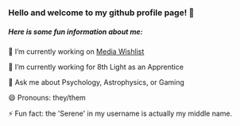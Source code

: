 ### Hello and welcome to my github profile page! 👋

##### Here is some fun information about me:

🔭 I’m currently working on [Media Wishlist](https://github.com/Jennserene/MediaWishlist)

🌱 I’m currently working for 8th Light as an Apprentice

💬 Ask me about Psychology, Astrophysics, or Gaming

😄 Pronouns: they/them

⚡ Fun fact: the 'Serene' in my username is actually my middle name.

<!--
**Jennserene/Jennserene** is a ✨ _special_ ✨ repository because its `README.md` (this file) appears on your GitHub profile.

Here are some ideas to get you started:

- 🔭 I’m currently working on ...
- 🌱 I’m currently learning ...
- 👯 I’m looking to collaborate on ...
- 🤔 I’m looking for help with ...
- 💬 Ask me about ...
- 📫 How to reach me: ...
- 😄 Pronouns: ...
- ⚡ Fun fact: ...
-->
